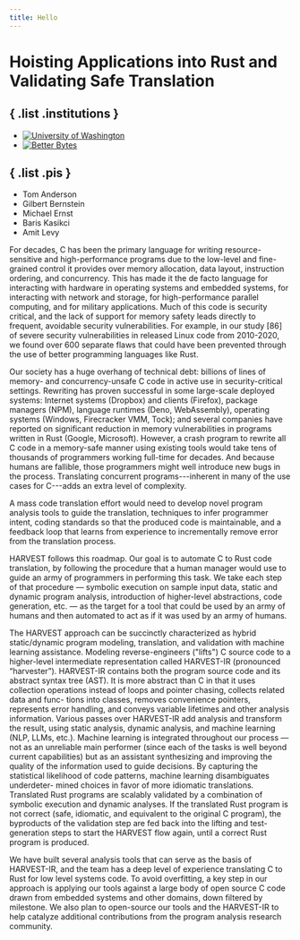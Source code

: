 ```yaml
---
title: Hello
---
```


# Hoisting Applications into Rust and Validating Safe Translation</h2>



## { .list .institutions }
* [![University of Washington](/imgs/uw-logo.png "University of Washington")](https://www.cs.washington.edu)
* [![Better Bytes](/imgs/better-bytes-logo.svg "Better Bytes")](https://betterbytes.org)

## { .list .pis }
* Tom Anderson
* Gilbert Bernstein
* Michael Ernst
* Baris Kasikci
* Amit Levy

For decades, C has been the primary language for writing
resource-sensitive and high-performance programs due to the low-level
and fine-grained control it provides over memory allocation, data
layout, instruction ordering, and concurrency. This has made it the de
facto language for interacting with hardware in operating systems and
embedded systems, for interacting with network and storage, for
high-performance parallel computing, and for military
applications. Much of this code is security critical, and the lack of
support for memory safety leads directly to frequent, avoidable
security vulnerabilities. For example, in our study [86] of severe
security vulnerabilities in released Linux code from 2010-2020, we
found over 600 separate flaws that could have been prevented through
the use of better programming languages like Rust.

Our society has a huge overhang of technical debt: billions of lines
of memory- and concurrency-unsafe C code in active use in
security-critical settings. Rewriting has proven successful in some
large-scale deployed systems: Internet systems (Dropbox) and clients
(Firefox), package managers (NPM), language runtimes (Deno,
WebAssembly), operating systems (Windows, Firecracker VMM, Tock); and
several companies have reported on significant reduction in memory
vulnerabilities in programs written in Rust (Google, Microsoft).
However, a crash program to rewrite all C code in a memory-safe manner
using existing tools would take tens of thousands of programmers
working full-time for decades. And because humans are fallible, those
programmers might well introduce new bugs in the process. Translating
concurrent programs---inherent in many of the use cases for C---adds
an extra level of complexity.

A mass code translation effort would need to develop novel program
analysis tools to guide the translation, techniques to infer
programmer intent, coding standards so that the produced code is
maintainable, and a feedback loop that learns from experience to
incrementally remove error from the translation process.

HARVEST follows this roadmap. Our goal is to automate C to Rust code
translation, by following the procedure that a human manager would use
to guide an army of programmers in performing this task. We take each
step of that procedure — symbolic execution on sample input data,
static and dynamic program analysis, introduction of higher-level
abstractions, code generation, etc. — as the target for a tool that
could be used by an army of humans and then automated to act as if it
was used by an army of humans.

The HARVEST approach can be succinctly characterized as hybrid static/dynamic program modeling,
translation, and validation with machine learning assistance. Modeling reverse-engineers ("lifts") C
source code to a higher-level intermediate representation called HARVEST-IR (pronounced “harvester”).
HARVEST-IR contains both the program source code and its abstract syntax tree (AST). It is more abstract
than C in that it uses collection operations instead of loops and pointer chasing, collects related data and func-
tions into classes, removes convenience pointers, represents error handling, and conveys variable lifetimes and
other analysis information. Various passes over HARVEST-IR add analysis and transform the result, using
static analysis, dynamic analysis, and machine learning (NLP, LLMs, etc.). Machine learning is integrated
throughout our process — not as an unreliable main performer (since each of the tasks is well beyond current
capabilities) but as an assistant synthesizing and improving the quality of the information used to guide
decisions. By capturing the statistical likelihood of code patterns, machine learning disambiguates underdeter-
mined choices in favor of more idiomatic translations. Translated Rust programs are scalably validated by a
combination of symbolic execution and dynamic analyses. If the translated Rust program is not correct (safe,
idiomatic, and equivalent to the original C program), the byproducts of the validation step are fed back into the
lifting and test-generation steps to start the HARVEST flow again, until a correct Rust program is produced.

We have built several analysis tools that can serve as the basis of
HARVEST-IR, and the team has a deep level of experience translating C
to Rust for low level systems code. To avoid overfitting, a key step
in our approach is applying our tools against a large body of open
source C code drawn from embedded systems and other domains, down
filtered by milestone. We also plan to open-source our tools and the
HARVEST-IR to help catalyze additional contributions from the program
analysis research community.
